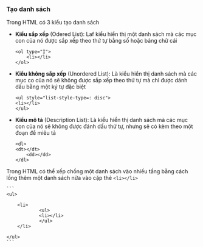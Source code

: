 ### Tạo danh sách

Trong HTML có 3 kiểu tạo danh sách 

- __Kiểu sắp xếp__ (Odered List): Laf kiểu hiển thị một danh sách mà các mục con của nó được sắp xếp theo thứ tự bằng số hoặc bảng chữ cái

	```
	<ol type="I">
		<li></li>
	</ol>
	```

- __Kiểu không sắp xếp__ (Unordered List): Là kiểu hiển thị danh sách mà các mục co của nó sẽ không được sắp xếp theo thứ tự mà chỉ được dánh dấu bằng một ký tự đặc biệt

	```
	<ul style="list-style-type=: disc">
	<li></li>
	</ul>
	```

- __Kiểu mô tả__ (Description List): Là kiểu hiển thị danh sách mà các mục con của nó sẽ không được đánh dấu thứ tự, nhưng sẽ có kèm theo một đoạn để miêu tả

	```
	<dl>
	<dt></dt>
		<dd></dd>
	</dl>
	```

Trong HTML có thể xếp chồng một danh sách vào nhiều tầng bằng cách lồng thêm một danh sách nữa vào cặp thẻ `<li></li>`
	
	```
	<ul>

		<li>
				<ul>
				<li></li>
				</ul>
		</li>

	</ul>
	```

	